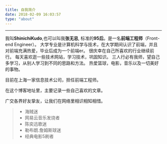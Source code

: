 ```yaml
---
title: 自我简介
date: 2018-02-09 16:03:57
type: "about"
---
```


----------


我叫**ShinichiKudo**,也可以叫我**张无忌**, 标准的**95后**。是一名**前端工程师**（Front-end Engineer）。
大学专业是计算机科学与技术，在大学期间认识了前端，并且对前端充满热爱，毕业后成为一个前端er。
很庆幸在自己所喜欢的行业继续前行。
每天喜欢逛一些技术网站，学习技术，巩固知识。
三人行必有我师，望自己多学习，从别人学习到不同的思路和方法。
热爱篮球，电影，音乐以及一切美好的事物。

目前在上海一家信息技术公司，担任前端工程师。

在这个博客地址里，主要记录一些自己喜欢的文章。

广交各界好友挚友，让我们在网络里相识相知相惜。

> * 海贼迷
> * 网易云音乐发烧者
> * 陈奕迅歌迷
> * 勒布朗.詹姆斯球迷
> * 经典电影5刷者



